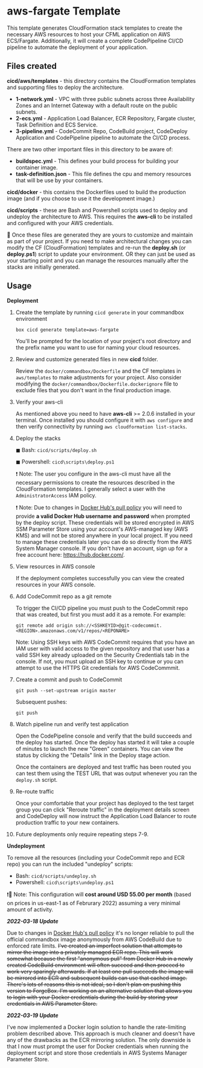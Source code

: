 # aws-fargate Template

This template generates CloudFormation stack templates to create the necessary AWS resources to host your CFML application on AWS ECS/Fargate.  Additionally, it will create a complete CodePipeline CI/CD pipeline to automate the deployment of your application.

## Files created 
**cicd/aws/templates** - this directory contains the CloudFormation templates and supporting files to deploy the architecture.

 * **1-network.yml** - VPC with three public subnets across three Availability Zones and an Internet
  Gateway with a default route on the public subnets.
 * **2-ecs.yml** - Application Load Balancer, ECR Repository, Fargate cluster, Task Definition and ECS Service.
 * **3-pipeline.yml** - CodeCommit Repo, CodeBuild project, CodeDeploy Application and CodePipeline pipeline to automate
   the CI/CD process.

There are two other important files in this directory to be aware of:
  
  * **buildspec.yml** - This defines your build process for building your container image.
  * **task-definition.json** - This file defines the cpu and memory resources that will be use by your containers.

**cicd/docker** - this contains the Dockerfiles used to build the production image (and if you choose to use it the
development image.)

**cicd/scripts** - these are Bash and Powershell scripts used to deploy and undeploy the architecture to AWS. This
requires the **aws-cli** to be installed and configured with your AWS credentials.

🌟 Once these files are generated they are yours to customize and maintain as part of your project.  If you need to make
architectural changes you can modify the CF (CloudFormation) templates and re-run the **deploy.sh** (or **deploy.ps1**) 
script to update your environment.  OR they can just be used as your starting point and you can manage the resources 
manually after the stacks are initially generated.

## Usage 

**Deployment**

1. Create the template by running `cicd generate` in your commandbox environment
    ```
    box cicd generate template=aws-fargate
    ```
    You'll be prompted for the location of your project's root directory and the prefix name you want to use for naming your cloud resources.  

2. Review and customize generated files in new **cicd** folder.

    Review the `docker/commandbox/Dockerfile` and the CF templates in `aws/templates` to make adjustments for your project. Also consider modifying the `docker/commandbox/Dockerfile.dockerignore` file to exclude files that you don't want in the final production image.

3. Verify your aws-cli

    As mentioned above you need to have **aws-cli** >= 2.0.6 installed in your terminal.  Once installed you should configure it with `aws configure` and then verify connectivity by running `aws cloudformation list-stacks`.

4. Deploy the stacks 

    ◼ Bash: `cicd/scripts/deploy.sh`

    ◼ Powershell: `cicd\scripts\deploy.ps1`

    ❗ Note: The user you configure in the aws-cli must have all the necessary permissions to create the resources described in the CloudFormation templates.  I generally select a user with the `AdministratorAccess` IAM policy.

    ❗ Note: Due to changes in [Docker Hub's pull policy](https://docs.docker.com/docker-hub/download-rate-limit/) you will need to provide **a valid Docker Hub username and password** when prompted by the deploy script. These credentials will be stored encrypted in AWS SSM Parameter Store using your account's AWS-managed key (AWS KMS) and will not be stored anywhere in your local project.  If you need to manage these credentials later you can do so directly from the AWS System Manager console.  If you don't have an account, sign up for a free account here: https://hub.docker.com/. 

5. View resources in AWS console

    If the deployment completes successfully you can view the created resources in your AWS console.  

6. Add CodeCommit repo as a git remote 

    To trigger the CI/CD pipeline you must push to the CodeCommit repo that was created, but first you must add it as a remote.  For example:

    ```
    git remote add origin ssh://<SSHKEYID>@git-codecommit.<REGION>.amazonaws.com/v1/repos/<REPONAME>
    ```

    Note: Using SSH keys with AWS CodeCommit requires that you have an IAM user with valid access to the given repository and that user has a valid SSH key already uploaded on the Security Credentials tab in the console.  If not, you must upload an SSH key to continue or you can attempt to use the HTTPS Git credentials for AWS CodeCommmit.

7. Create a commit and push to CodeCommit 

    ```
    git push --set-upstream origin master
    ```

    Subsequent pushes:

    ```
    git push
    ```

8. Watch pipeline run and verify test application

    Open the CodePipeline console and verify that the build succeeds and the deploy has started. Once the deploy has started it will take a couple of minutes to launch the new "Green" containers.  You can view the status by clicking the "Details" link in the Deploy stage action.

    Once the containers are deployed and test traffic has been routed you can test them using the TEST URL that was output whenever you ran the `deploy.sh` script.

9. Re-route traffic 

    Once your comfortable that your project has deployed to the test target group you can click "Reroute traffic" in the deployment details screen and CodeDeploy will now instruct the Application Load Balancer to route production traffic to your new containers.  

10. Future deployments only require repeating steps 7-9.

**Undeployment**

To remove all the resources (including your CodeCommit repo and ECR repo) you can run the included "undeploy" scripts:

 * Bash: `cicd/scripts/undeploy.sh`
 * Powershell: `cicd\scripts\undeploy.ps1`

❗:money_with_wings: Note: This configuration will **cost around USD 55.00 per month** (based on prices in us-east-1 as of Februrary 2022) assuming a very minimal amount of activity.

 ***2022-03-18 Update***
 
 Due to changes in [Docker Hub's pull policy](https://docs.docker.com/docker-hub/download-rate-limit/) it's no longer
 reliable to pull the official commandbox image anonymously from AWS CodeBuild due to enforced rate limits.  ~~I've
 created an imperfect solution that attempts to mirror the image into a privately managed ECR repo.  This will work
 somewhat because the first "anonymous pull" from Docker Hub in a newly created CodeBuild environment will often succeed
 and then proceed to work very sparingly afterwards.  If at least one pull succeeds the image will be mirrored into ECR
 and subsequent builds can use that cached image.  There's lots of reasons this is not ideal, so I don't plan on
 pushing this version to ForgeBox.  I'm working on an alternative solution that allows you to login with your Docker
 credentials during the build by storing your credentials in AWS Parameter Store.~~

***2022-03-19 Update***

I've now implemented a Docker login solution to handle the rate-limiting problem described above.  This approach
is much cleaner and doesn't have any of the drawbacks as the ECR mirroring solution.  The only downside is that I now
must prompt the user for Docker credentials when running the deployment script and store those credentials in AWS
Systems Manager Parameter Store.